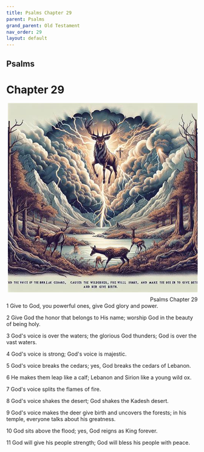 ```yaml
---
title: Psalms Chapter 29
parent: Psalms
grand_parent: Old Testament
nav_order: 29
layout: default
---
```


## Psalms

# Chapter 29

<div style="clear: both; text-align: right;">
    <img src="/assets/Image/Psalms/500/29.jpg" alt="Psalms Chapter 29" class="chapter-image" style="max-width: 100%; height: auto; float: right; margin: 0 0 10px 10px; padding-left: 10%;">
    <figcaption style="font-size: 14px;">Psalms Chapter 29</figcaption>
</div>
1 Give to God, you powerful ones, give God glory and power.

2 Give God the honor that belongs to His name; worship God in the beauty of being holy.

3 God's voice is over the waters; the glorious God thunders; God is over the vast waters.

4 God's voice is strong; God's voice is majestic.

5 God's voice breaks the cedars; yes, God breaks the cedars of Lebanon.

6 He makes them leap like a calf; Lebanon and Sirion like a young wild ox.

7 God's voice splits the flames of fire.

8 God's voice shakes the desert; God shakes the Kadesh desert.

9 God's voice makes the deer give birth and uncovers the forests; in his temple, everyone talks about his greatness.

10 God sits above the flood; yes, God reigns as King forever.

11 God will give his people strength; God will bless his people with peace.


